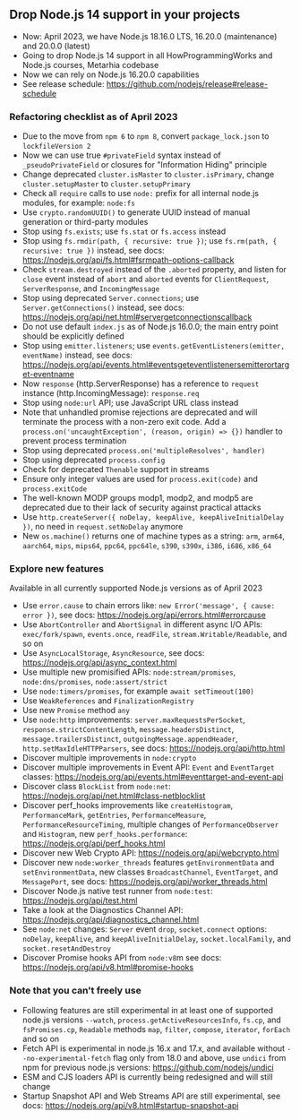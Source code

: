 ## Drop Node.js 14 support in your projects

- Now: April 2023, we have Node.js 18.16.0 LTS, 16.20.0 (maintenance) and 20.0.0 (latest)
- Going to drop Node.js 14 support in all HowProgrammingWorks and Node.js courses, Metarhia codebase
- Now we can rely on Node.js 16.20.0 capabilities
- See release schedule: https://github.com/nodejs/release#release-schedule

### Refactoring checklist as of April 2023

- Due to the move from `npm 6` to `npm 8`, convert `package_lock.json` to `lockfileVersion 2`
- Now we can use true `#privateField` syntax instead of `_pseudoPrivateField` or closures for "Information Hiding" principle
- Change deprecated `cluster.isMaster` to `cluster.isPrimary`, change `cluster.setupMaster` to `cluster.setupPrimary`
- Check all `require` calls to use `node:` prefix for all internal node.js modules, for example: `node:fs`
- Use `crypto.randomUUID()` to generate UUID instead of manual generation or third-party modules
- Stop using `fs.exists`; use `fs.stat` or `fs.access` instead
- Stop using `fs.rmdir(path, { recursive: true })`; use `fs.rm(path, { recursive: true })` instead, see docs: https://nodejs.org/api/fs.html#fsrmpath-options-callback
- Check `stream.destroyed` instead of the `.aborted` property, and listen for `close` event instead of `abort` and `aborted` events for `ClientRequest`, `ServerResponse`, and `IncomingMessage`
- Stop using deprecated `Server.connections`; use `Server.getConnections()` instead, see docs: https://nodejs.org/api/net.html#servergetconnectionscallback
- Do not use default `index.js` as of Node.js 16.0.0; the main entry point should be explicitly defined
- Stop using `emitter.listeners`; use `events.getEventListeners(emitter, eventName)` instead, see docs: https://nodejs.org/api/events.html#eventsgeteventlistenersemitterortarget-eventname
- Now `response` (http.ServerResponse) has a reference to `request` instance (http.IncomingMessage): `response.req`
- Stop using `node:url` API; use JavaScript URL class instead
- Note that unhandled promise rejections are deprecated and will terminate the process with a non-zero exit code. Add a `process.on('uncaughtException', (reason, origin) => {})` handler to prevent process termination
- Stop using deprecated `process.on('multipleResolves', handler)`
- Stop using deprecated `process.config`
- Check for deprecated `Thenable` support in streams
- Ensure only integer values are used for `process.exit(code)` and `process.exitCode`
- The well-known MODP groups modp1, modp2, and modp5 are deprecated due to their lack of security against practical attacks
- Use `http.createServer({ noDelay, keepAlive, keepAliveInitialDelay })`, no need in `request.setNoDelay` anymore
- New `os.machine()` returns one of machine types as a string: `arm`, `arm64`, `aarch64`, `mips`, `mips64`, `ppc64`, `ppc64le`, `s390`, `s390x`, `i386`, `i686`, `x86_64`

### Explore new features

Available in all currently supported Node.js versions as of April 2023

- Use `error.cause` to chain errors like: `new Error('message', { cause: error })`, see docs: https://nodejs.org/api/errors.html#errorcause
- Use `AbortController` and `AbortSignal` in different async I/O APIs: `exec/fork/spawn`, `events.once`, `readFile`, `stream.Writable/Readable`, and so on
- Use `AsyncLocalStorage`, `AsyncResource`, see docs: https://nodejs.org/api/async_context.html
- Use multiple new promisified APIs: `node:stream/promises`, `node:dns/promises`, `node:assert/strict`
- Use `node:timers/promises`, for example `await setTimeout(100)`
- Use `WeakReferences` and `FinalizationRegistry`
- Use new `Promise` method `any`
- Use `node:http` improvements: `server.maxRequestsPerSocket`, `response.strictContentLength`, `message.headersDistinct`, `message.trailersDistinct`, `outgoingMessage.appendHeader`, `http.setMaxIdleHTTPParsers`, see docs: https://nodejs.org/api/http.html
- Discover multiple improvements in `node:crypto`
- Discover multiple improvements in Event API: `Event` and `EventTarget` classes: https://nodejs.org/api/events.html#eventtarget-and-event-api
- Discover class `BlockList` from `node:net`: https://nodejs.org/api/net.html#class-netblocklist
- Discover perf_hooks improvements like `createHistogram`, `PerformanceMark`, `getEntries`, `PerformanceMeasure`, `PerformanceResourceTiming`, multiple changes of `PerformanceObserver` and `Histogram`, new `perf_hooks.performance`: https://nodejs.org/api/perf_hooks.html
- Discover new Web Crypto API: https://nodejs.org/api/webcrypto.html
- Discover new `node:worker_threads` features `getEnvironmentData` and `setEnvironmentData`, new classes `BroadcastChannel`, `EventTarget`, and `MessagePort`, see docs: https://nodejs.org/api/worker_threads.html
- Discover Node.js native test runner from `node:test`: https://nodejs.org/api/test.html
- Take a look at the Diagnostics Channel API: https://nodejs.org/api/diagnostics_channel.html
- See `node:net` changes: `Server` event `drop`, `socket.connect` options: `noDelay`, `keepAlive`, and `keepAliveInitialDelay`, `socket.localFamily`, and `socket.resetAndDestroy`
- Discover Promise hooks API from `node:v8`m see docs: https://nodejs.org/api/v8.html#promise-hooks

### Note that you can't freely use

- Following features are still experimental in at least one of supported node.js versions `--watch`, `process.getActiveResourcesInfo`, `fs.cp`, and `fsPromises.cp`, `Readable` methods `map`, `filter`, `compose`, `iterator`, `forEach` and so on
- Fetch API is experimental in node.js 16.x and 17.x, and available without `--no-experimental-fetch` flag only from 18.0 and above, use `undici` from npm for previous node.js versions: https://github.com/nodejs/undici
- ESM and CJS loaders API is currently being redesigned and will still change
- Startup Snapshot API and Web Streams API are still experimental, see docs: https://nodejs.org/api/v8.html#startup-snapshot-api
